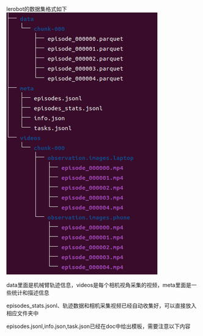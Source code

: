 lerobot的数据集格式如下
![1749642738366](images/Train/1749642738366.png)

data里面是机械臂轨迹信息，videos是每个相机视角采集的视频，meta里面是一些统计和描述信息

episodes_stats.jsonl、轨迹数据和相机采集视频已经自动收集好，可以直接放入相应文件夹中

episodes.jsonl,info.json,task.json已经在doc中给出模板，需要注意以下内容
